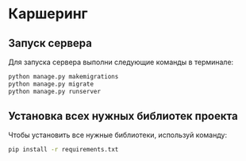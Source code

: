 # Каршеринг
## Запуск сервера
Для запуска сервера выполни следующие команды в терминале:

```bash
python manage.py makemigrations
python manage.py migrate
python manage.py runserver
```

## Установка всех нужных библиотек проекта
Чтобы установить все нужные библиотеки, используй команду:

```bash
pip install -r requirements.txt
```
